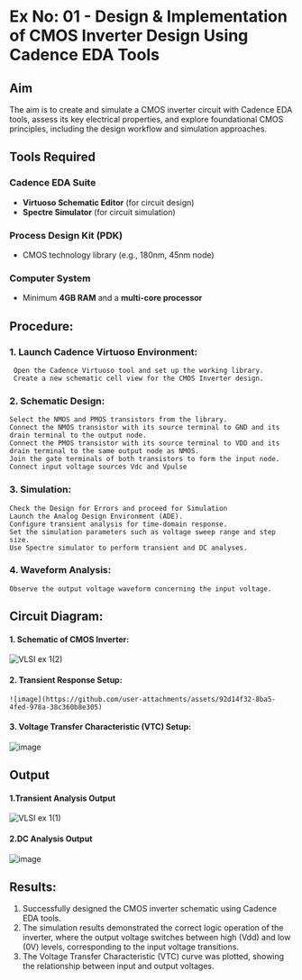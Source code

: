 # Ex No: 01 - Design & Implementation of CMOS Inverter Design Using Cadence EDA Tools

## Aim
The aim is to create and simulate a CMOS inverter circuit with Cadence EDA tools, assess its key electrical properties, and explore foundational CMOS principles, including the design workflow and simulation approaches.

## Tools Required

### Cadence EDA Suite
- **Virtuoso Schematic Editor** (for circuit design)  
- **Spectre Simulator** (for circuit simulation)  

### Process Design Kit (PDK)
- CMOS technology library (e.g., 180nm, 45nm node)  

### Computer System
- Minimum **4GB RAM** and a **multi-core processor**

## Procedure:
### 1. Launch Cadence Virtuoso Environment:
     Open the Cadence Virtuoso tool and set up the working library.
     Create a new schematic cell view for the CMOS Inverter design.
### 2. Schematic Design:
    Select the NMOS and PMOS transistors from the library.
    Connect the NMOS transistor with its source terminal to GND and its drain terminal to the output node.
    Connect the PMOS transistor with its source terminal to VDD and its drain terminal to the same output node as NMOS.
    Join the gate terminals of both transistors to form the input node.
    Connect input voltage sources Vdc and Vpulse
### 3. Simulation:
    Check the Design for Errors and proceed for Simulation
    Launch the Analog Design Environment (ADE).
    Configure transient analysis for time-domain response.
    Set the simulation parameters such as voltage sweep range and step size.
    Use Spectre simulator to perform transient and DC analyses.
### 4. Waveform Analysis:
    Observe the output voltage waveform concerning the input voltage.

## Circuit Diagram:
#### 1. Schematic of CMOS Inverter:

 ![VLSI ex 1(2)](https://github.com/user-attachments/assets/636c404f-75b2-45b1-a979-3f9618257f9b)


#### 2. Transient Response Setup:
```
![image](https://github.com/user-attachments/assets/92d14f32-8ba5-4fed-978a-38c360b8e305)
```
#### 3. Voltage Transfer Characteristic (VTC)  Setup:
![image](https://github.com/user-attachments/assets/92d14f32-8ba5-4fed-978a-38c360b8e305)
## Output
#### 1.Transient Analysis Output
![VLSI ex 1(1)](https://github.com/user-attachments/assets/60676de5-d813-42e2-b684-00347549f880)


#### 2.DC Analysis Output

![image](https://github.com/user-attachments/assets/e6b8b6c7-378f-449e-82a5-72286f238b02)

## Results:

1.	Successfully designed the CMOS inverter schematic using Cadence EDA tools.
2.	The simulation results demonstrated the correct logic operation of the inverter, where the output voltage switches between high (Vdd) and low (0V) levels, corresponding to the input voltage transitions.
3.	The Voltage Transfer Characteristic (VTC) curve was plotted, showing the relationship between input and output voltages.











